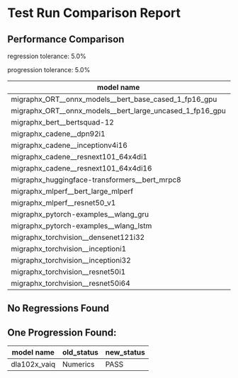 # Test Run Comparison Report

## Performance Comparison

regression tolerance: 5.0%

progression tolerance: 5.0%

|model name|exit_status|analysis|old_time_ms|new_time_ms|change_ms|percent_change|
|---|---|---|---|---|---|---|
|migraphx_ORT__onnx_models__bert_base_cased_1_fp16_gpu|Numerics|within tol|431.7041|430.9679|-0.7362|-0.17%|
|migraphx_ORT__onnx_models__bert_large_uncased_1_fp16_gpu|Numerics|within tol|1591.7629|1582.7929|-8.9701|-0.56%|
|migraphx_bert__bertsquad-12|Numerics|within tol|855.6516|838.5133|-17.1383|-2.0%|
|migraphx_cadene__dpn92i1|PASS|within tol|54.6044|54.0962|-0.5082|-0.93%|
|migraphx_cadene__inceptionv4i16|PASS|within tol|1065.2446|1044.362|-20.8825|-1.96%|
|migraphx_cadene__resnext101_64x4di1|PASS|within tol|79.418|77.1297|-2.2882|-2.88%|
|migraphx_cadene__resnext101_64x4di16|PASS|within tol|1963.0955|1943.3004|-19.7952|-1.01%|
|migraphx_huggingface-transformers__bert_mrpc8|PASS|within tol|24.6346|23.5779|-1.0567|-4.29%|
|migraphx_mlperf__bert_large_mlperf|Numerics|progression|59.6791|56.6876|-2.9915|-5.01%|
|migraphx_mlperf__resnet50_v1|PASS|within tol|27.0774|26.9542|-0.1232|-0.46%|
|migraphx_pytorch-examples__wlang_gru|PASS|within tol|657.7467|651.0139|-6.7329|-1.02%|
|migraphx_pytorch-examples__wlang_lstm|PASS|within tol|8.4503|8.4605|0.0102|0.12%|
|migraphx_torchvision__densenet121i32|PASS|within tol|371.8225|366.7827|-5.0398|-1.36%|
|migraphx_torchvision__inceptioni1|PASS|within tol|45.6972|45.1862|-0.511|-1.12%|
|migraphx_torchvision__inceptioni32|PASS|within tol|849.5016|840.6133|-8.8882|-1.05%|
|migraphx_torchvision__resnet50i1|PASS|within tol|25.7074|25.3725|-0.3349|-1.3%|
|migraphx_torchvision__resnet50i64|PASS|within tol|1667.9086|1650.8065|-17.1021|-1.03%|

## No Regressions Found

## One Progression Found:

|model name|old_status|new_status|
|---|---|---|
|dla102x_vaiq|Numerics|PASS|

